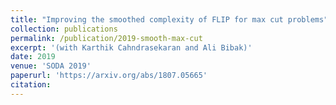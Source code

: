 ```yaml
---
title: "Improving the smoothed complexity of FLIP for max cut problems"
collection: publications
permalink: /publication/2019-smooth-max-cut
excerpt: '(with Karthik Cahndrasekaran and Ali Bibak)'
date: 2019
venue: 'SODA 2019'
paperurl: 'https://arxiv.org/abs/1807.05665'
citation:
---
```


